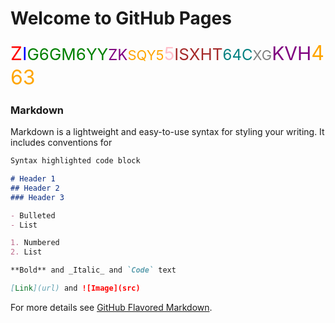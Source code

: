 # Welcome to GitHub Pages

<p><span style="font-size: 30px; color: red;">Z</span><span style="font-size: 28px; color: blue;">I</span><span style="font-size: 26px; color: green;">G6GM6YY</span><span style="font-size: 24px; color: purple;">ZK</span><span style="font-size: 22px; color: orange;">SQY5</span><span style="font-size: 28px; color: pink;">5</span><span style="font-size: 26px; color: brown;">ISXHT</span><span style="font-size: 24px; color: teal;">64C</span><span style="font-size: 22px; color: gray;">XG</span><span style="font-size: 30px; color: purple;">KVH</span><span style="font-size: 32px; color: orange;">463</span></p>

### Markdown

Markdown is a lightweight and easy-to-use syntax for styling your writing. It includes conventions for

```markdown
Syntax highlighted code block

# Header 1
## Header 2
### Header 3

- Bulleted
- List

1. Numbered
2. List

**Bold** and _Italic_ and `Code` text

[Link](url) and ![Image](src)
```

For more details see [GitHub Flavored Markdown](https://guides.github.com/features/mastering-markdown/).
